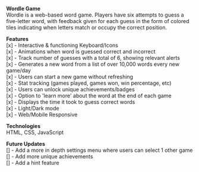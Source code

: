 **Wordle Game**<br>
Wordle is a web-based word game. Players have six attempts to guess a five-letter word, with feedback given for each guess in the form of colored tiles indicating when letters match or occupy the correct position.

**Features**<br>
[x] - Interactive & functioning Keyboard/Icons<br>
[x] - Animations when word is guessed correct and incorrect<br>
[x] - Track number of guesses with a total of 6, showing relevant alerts<br>
[x] - Generates a new word from a list of over 10,000 words every new game/day<br>
[x] - Users can start a new game without refreshing<br>
[x] - Stat tracking (games played, games won, win percentage, etc)<br>
[x] - Users can unlock unique achievements/badges<br>
[x] - Option to 'learn more' about the word at the end of each game<br>
[x] - Displays the time it took to guess correct words<br>
[x] - Light/Dark mode<br>
[x] - Web/Mobile Responsive<br>

**Technologies**<br>
HTML, CSS, JavaScript<br>

**Future Updates**<br>
[] - Add a more in depth settings menu where users can select 1 other game<br>
[] - Add more unique achievements<br>
[] - Add a hint feature

